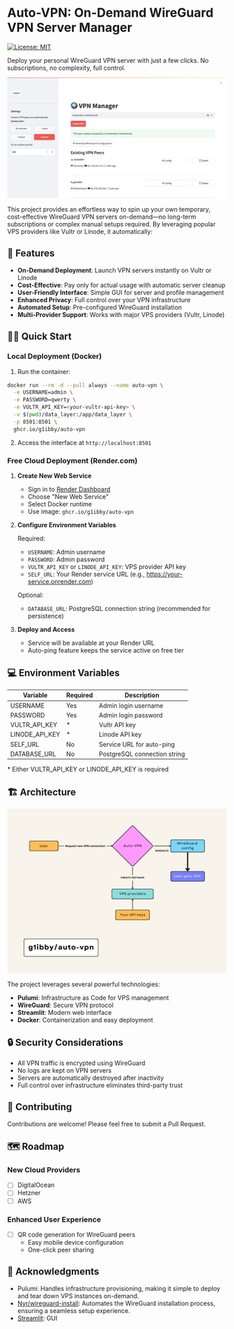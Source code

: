 # Auto-VPN: On-Demand WireGuard VPN Server Manager 
[![License: MIT](https://img.shields.io/badge/license-MIT-blue.svg)](https://opensource.org/licenses/MIT)

Deploy your personal WireGuard VPN server with just a few clicks. No subscriptions, no complexity, full control.

![Main interface](images/main.png)

This project provides an effortless way to spin up your own temporary, cost-effective WireGuard VPN servers on-demand—no long-term subscriptions or complex manual setups required. By leveraging popular VPS providers like Vultr or Linode, it automatically:

## 🚀 Features

- **On-Demand Deployment**: Launch VPN servers instantly on Vultr or Linode
- **Cost-Effective**: Pay only for actual usage with automatic server cleanup
- **User-Friendly Interface**: Simple GUI for server and profile management
- **Enhanced Privacy**: Full control over your VPN infrastructure
- **Automated Setup**: Pre-configured WireGuard installation
- **Multi-Provider Support**: Works with major VPS providers (Vultr, Linode)

## 🏃‍♂️ Quick Start

### Local Deployment (Docker)

1. Run the container:
```bash
docker run --rm -d --pull always --name auto-vpn \
  -e USERNAME=admin \
  -e PASSWORD=qwerty \
  -e VULTR_API_KEY=<your-vultr-api-key> \
  -v $(pwd)/data_layer:/app/data_layer \
  -p 8501:8501 \
  ghcr.io/g1ibby/auto-vpn
```

2. Access the interface at `http://localhost:8501`

### Free Cloud Deployment (Render.com)

1. **Create New Web Service**
   - Sign in to [Render Dashboard](https://dashboard.render.com)
   - Choose "New Web Service"
   - Select Docker runtime
   - Use image: `ghcr.io/g1ibby/auto-vpn`

2. **Configure Environment Variables**
   
   Required:
   - `USERNAME`: Admin username
   - `PASSWORD`: Admin password
   - `VULTR_API_KEY` or `LINODE_API_KEY`: VPS provider API key
   - `SELF_URL`: Your Render service URL (e.g., https://your-service.onrender.com)

   Optional:
   - `DATABASE_URL`: PostgreSQL connection string (recommended for persistence)

3. **Deploy and Access**
   - Service will be available at your Render URL
   - Auto-ping feature keeps the service active on free tier

## 💻 Environment Variables

| Variable | Required | Description |
|----------|----------|-------------|
| USERNAME | Yes | Admin login username |
| PASSWORD | Yes | Admin login password |
| VULTR_API_KEY | * | Vultr API key |
| LINODE_API_KEY | * | Linode API key |
| SELF_URL | No | Service URL for auto-ping |
| DATABASE_URL | No | PostgreSQL connection string |

\* Either VULTR_API_KEY or LINODE_API_KEY is required

## 🏗️ Architecture

![Flowchart](images/flowchart.png)

The project leverages several powerful technologies:

- **Pulumi**: Infrastructure as Code for VPS management
- **WireGuard**: Secure VPN protocol
- **Streamlit**: Modern web interface
- **Docker**: Containerization and easy deployment

## 🔒 Security Considerations

- All VPN traffic is encrypted using WireGuard
- No logs are kept on VPN servers
- Servers are automatically destroyed after inactivity
- Full control over infrastructure eliminates third-party trust

## 🤝 Contributing

Contributions are welcome! Please feel free to submit a Pull Request.

## 🗺️ Roadmap

### New Cloud Providers
- [ ] DigitalOcean
- [ ] Hetzner
- [ ] AWS

### Enhanced User Experience
- [ ] QR code generation for WireGuard peers
  - Easy mobile device configuration
  - One-click peer sharing

## 🙏 Acknowledgments

- Pulumi: Handles infrastructure provisioning, making it simple to deploy and tear down VPS instances on-demand.
- [Nyr/wireguard-install](https://github.com/Nyr/wireguard-install): Automates the WireGuard installation process, ensuring a seamless setup experience.
- [Streamlit](https://streamlit.io): GUI
